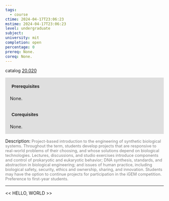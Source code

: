 ```yaml
---
tags:
  - course
ctime: 2024-04-17T23:06:23
mstime: 2024-04-17T23:06:23
level: undergraduate
subject: 
university: mit
completion: open
percentage: 0
prereq: None.
coreq: None.
---
```


catalog [20.020](http://student.mit.edu/catalog/m20a.html#20.020)

<span style="display: block; padding: 15px; background-color: rgb(100, 100, 100, 0.2);"><font id="m_prereq2019_0" style="display: block; font-family: Arial, sans-serif; font-weight: bold; padding: 5px">Prerequisites</font><br><span id="prereq2019_0">None.</span></span>
<span style="display: block; padding: 15px; background-color: rgb(100, 100, 100, 0.2);"><font id="m_coreq2019_0" style="display: block; font-family: Arial, sans-serif; font-weight: bold; padding: 5px">Corequisites</font><br><span id="coreq2019_0">None.</span></span>

<font style="">Description:</font>
<font style="color: grey; font-size: 0.8rem;">Project-based introduction to the engineering of synthetic biological systems. Throughout the term, students develop projects that are responsive to real-world problems of their choosing, and whose solutions depend on biological technologies. Lectures, discussions, and studio exercises introduce components and control of prokaryotic and eukaryotic behavior; DNA synthesis, standards, and abstraction in biological engineering; and issues of human practice, including biological safety, security, ethics and ownership, sharing, and innovation. Students may have the option to continue projects for participation in the iGEM competition. Preference to first-year students.</font>



---

<< HELLO, WORLD >>
